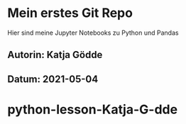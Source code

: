 # Mein erstes Git Repo

Hier sind meine Jupyter Notebooks zu Python und Pandas

## Autorin: Katja Gödde
## Datum: 2021-05-04


# python-lesson-Katja-G-dde
